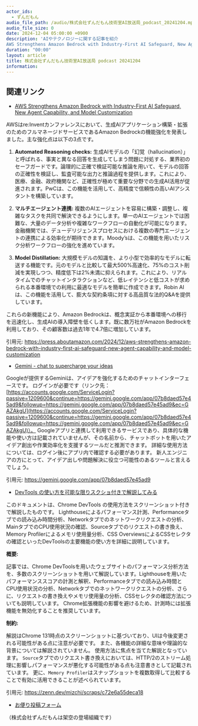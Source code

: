 ```yaml
---
actor_ids:
  - ずんだもん
audio_file_path: /audio/株式会社ずんだもん技術室AI放送局_podcast_20241204.mp3
audio_file_size: 0
date: 2024-12-04 05:00:00 +0900
description: 'AIやテクノロジーに関する記事を紹介  
AWS Strengthens Amazon Bedrock with Industry-First AI Safeguard, New Agent Capability, and Model Customization、‎Gemini - chat to supercharge your ideas、DevTools の使い方を可能な限りスクショ付きで解説してみる'
duration: "00:00"
layout: article
title: 株式会社ずんだもん技術室AI放送局 podcast 20241204
information: 
---
```


## 関連リンク


- [AWS Strengthens Amazon Bedrock with Industry-First AI Safeguard, New Agent Capability, and Model Customization](https://press.aboutamazon.com/2024/12/aws-strengthens-amazon-bedrock-with-industry-first-ai-safeguard-new-agent-capability-and-model-customization)  



AWSはre:Inventカンファレンスにおいて、生成AIアプリケーション構築・拡張のためのフルマネージドサービスであるAmazon Bedrockの機能強化を発表しました。主な強化点は以下の3点です。

1. **Automated Reasoning checks:** 生成AIモデルの「幻覚（hallucination）」と呼ばれる、事実と異なる回答を生成してしまう問題に対処する、業界初のセーフガードです。論理的に正確で検証可能な推論を用いて、モデルの回答の正確性を検証し、監査可能な出力と推論過程を提供します。これにより、医療、金融、政府機関など、正確性が極めて重要な分野での生成AI活用が促進されます。PwCは、この機能を活用して、高精度で信頼性の高いAIアシスタントを構築しています。

2. **マルチエージェント連携:** 複数のAIエージェントを容易に構築・調整し、複雑なタスクを共同で解決できるようにします。単一のAIエージェントでは困難な、大量のデータ分析や複雑なワークフローの自動化が可能になります。金融機関では、デューデリジェンスプロセスにおける複数の専門エージェントの連携による効率化が期待できます。Moody’sは、この機能を用いたリスク分析ワークフローの強化を進めています。

3. **Model Distillation:** 大規模モデルの知識を、より小型で効率的なモデルに転送する機能です。元のモデルと比較して最大500%高速化、75%のコスト削減を実現しつつ、精度低下は2%未満に抑えられます。これにより、リアルタイムでのチャットインタラクションなど、低レイテンシと低コストが求められる本番環境での利用に最適なモデルを簡単に作成できます。Robin AIは、この機能を活用して、膨大な契約条項に対する高品質な法的Q&Aを提供しています。


これらの新機能により、Amazon Bedrockは、概念実証から本番環境への移行を迅速化し、生成AIの導入障壁を低くします。既に数万社がAmazon Bedrockを利用しており、その顧客数は過去1年で4.7倍に増加しています。


引用元: https://press.aboutamazon.com/2024/12/aws-strengthens-amazon-bedrock-with-industry-first-ai-safeguard-new-agent-capability-and-model-customization


- [‎Gemini - chat to supercharge your ideas](https://gemini.google.com/app/07b8daed57e45ad9)  



Googleが提供するGeminiは、アイデアを強化するためのチャットインターフェースです。  ログインが必要です（リンク先： [https://accounts.google.com/ServiceLogin?passive=1209600&continue=https://gemini.google.com/app/07b8daed57e45ad9&followup=https://gemini.google.com/app/07b8daed57e45ad9&ec=GAZAkgU](https://accounts.google.com/ServiceLogin?passive=1209600&continue=https://gemini.google.com/app/07b8daed57e45ad9&followup=https://gemini.google.com/app/07b8daed57e45ad9&ec=GAZAkgU)）。  Googleアプリと連携して利用できるサービスであり、具体的な機能や使い方は記載されていませんが、その名前から、チャットボットを用いたアイデア創出や作業効率化を支援するツールだと推測できます。  詳細な使用方法については、ログイン後にアプリ内で確認する必要があります。  新人エンジニアの方にとって、アイデア出しや問題解決に役立つ可能性のあるツールと言えるでしょう。


引用元: https://gemini.google.com/app/07b8daed57e45ad9


- [DevTools の使い方を可能な限りスクショ付きで解説してみる](https://zenn.dev/mizchi/scraps/c72e6a55deca18)  



このドキュメントは、Chrome DevTools の使用方法をスクリーンショット付きで解説したものです。  Lighthouseによるパフォーマンス計測、Performanceタブでの読み込み時間分析、Networkタブでのネットワークリクエストの分析、MainタブでのCPU使用状況の確認、Sourceタブでのリクエストの書き換え、Memory Profilerによるメモリ使用量分析、CSS OverviewsによるCSSセレクタの確認といったDevToolsの主要機能の使い方を詳細に説明しています。

**概要:**

記事では、Chrome DevToolsを用いたウェブサイトのパフォーマンス分析方法を、多数のスクリーンショットを用いて解説しています。Lighthouseを用いたパフォーマンススコアの計測と解釈、Performanceタブでの読み込み時間とCPU使用状況の分析、Networkタブでのネットワークリクエストの分析、さらに、リクエストの書き換えやメモリ使用量の分析、CSSセレクタの確認方法についても説明しています。  Chrome拡張機能の影響を避けるため、計測時には拡張機能を無効化することを推奨しています。

**制約:**

解説はChrome 131時点のスクリーンショットに基づいており、UIは今後変更される可能性がある点に注意が必要です。  また、各機能の詳細な意味や理論的な背景については解説されていません。  使用方法に焦点を当てた解説となっています。  `Source`タブでのリクエスト書き換えにおいては、HTTP/2のストリーム処理に影響しパフォーマンスが悪化する可能性がある点も注意書きとして記載されています。  更に、`Memory Profiler`はスナップショットを複数取得して比較することで有効に活用できることが述べられています。


引用元: https://zenn.dev/mizchi/scraps/c72e6a55deca18



- [お便り投稿フォーム](https://forms.gle/ffg4JTfqdiqK62qf9)

（株式会社ずんだもんは架空の登場組織です）
